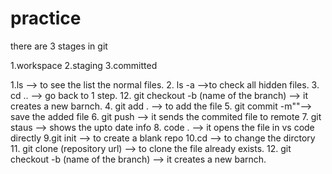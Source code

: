 # practice

there  are 3 stages in git 

1.workspace
2.staging
3.committed


1.ls --> to see the list the normal files.
2. ls -a -->to check all hidden files.
3. cd .. --> go back to 1 step.
12. git checkout -b (name of the branch) --> it creates a new barnch.
4. git add . --> to add the file
5. git commit -m""--> save the added file
6. git push --> it sends the commited file to remote
7. git staus --> shows the upto date info
8. code . --> it opens the file in vs code directly
9.git init --> to create a blank repo
10.cd --> to change the dirctory
11. git clone (repository url) --> to clone the file already exists.
12. git checkout -b (name of the branch) --> it creates a new barnch.